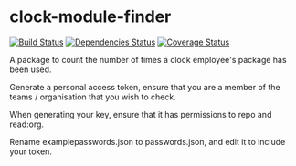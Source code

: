 # clock-module-finder

[![Build Status](https://img.shields.io/travis/clocklimited/clock-module-finder/master.svg?style=flat-square)](https://travis-ci.org/clocklimited/clock-module-finder)
[![Dependencies Status](https://img.shields.io/david/clocklimited/clock-module-finder.svg?style=flat-square)](https://david-dm.org/clocklimited/clock-module-finder)
[![Coverage Status](https://coveralls.io/repos/clocklimited/clock-module-finder/badge.svg?branch=master&service=github)](https://coveralls.io/github/clocklimited/clock-module-finder?branch=master)

A package to count the number of times a clock employee's package has been used.

Generate a personal access token, ensure that you are a member of the teams / organisation that you wish to check.

When generating your key, ensure that it has permissions to repo and read:org.

Rename examplepasswords.json to passwords.json, and edit it to include your token.

